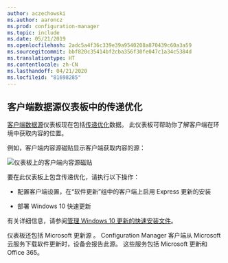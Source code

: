 ```yaml
---
author: aczechowski
ms.author: aaroncz
ms.prod: configuration-manager
ms.topic: include
ms.date: 05/21/2019
ms.openlocfilehash: 2adc5a4f36c339e39a9540208a870439c60a3a59
ms.sourcegitcommit: bbf820c35414bf2cba356f30fe047c1a34c5384d
ms.translationtype: HT
ms.contentlocale: zh-CN
ms.lasthandoff: 04/21/2020
ms.locfileid: "81698285"
---
```

## <a name="delivery-optimization-in-client-data-sources-dashboard"></a><a name="bkmk_do"></a> 客户端数据源仪表板中的传递优化

<!--3555759-->

[客户端数据源](../../../../servers/deploy/configure/monitor-content-you-have-distributed.md#client-data-sources-dashboard)仪表板现在包括[传递优化](../../../../plan-design/hierarchy/fundamental-concepts-for-content-management.md#delivery-optimization)数据。 此仪表板可帮助你了解客户端在环境中获取内容的位置。

例如，客户端内容源磁贴显示客户端获取内容的源：

![仪表板上的客户端内容源磁贴](../../media/3555759-do-source.png)

要在此仪表板上包含传递优化，请执行以下操作：

- 配置客户端设置，在“软件更新”组中的客户端上启用 Express 更新的安装 

- 部署 Windows 10 快速更新

有关详细信息，请参阅[管理 Windows 10 更新的快速安装文件](../../../../../sum/deploy-use/manage-express-installation-files-for-windows-10-updates.md)。

仪表板还包括 Microsoft 更新源  。 Configuration Manager 客户端从 Microsoft 云服务下载软件更新时，设备会报告此源。 这些服务包括 Microsoft 更新和 Office 365。
